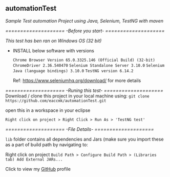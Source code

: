 ## automationTest

*_Sample Test automation Project using Java, Selenium, TestNG with maven_*

*====================  -Before you start-  ====================*

_This test has ben ran on Windows OS (32 bit)_

* INSTALL below software with versions

  `Chrome Browser Version 65.0.3325.146 (Official Build) (32-bit)`
  `ChromeDriver 2.36.540470`
  `Selenium Standalone Server 3.10.0`
  `Selenium Java (language bindings) 3.10.0`
  `TestNG version 6.14.2`
  
  
  Ref: https://www.seleniumhq.org/download/ for more details

*====================  -Runing this test-  ====================*
Download / clone this project in your local machine using:
`git clone https://github.com/eaccmk/automationTest.git`

open this in a workspace in your eclipse

`Right click on project > Right Click > Run As > 'TestNG test'`

*====================  -File Details-  ====================*

`lib` folder contains all dependencies and Jars (make sure you import these as a part of build path by navigating to:

Right click on project `Build Path > Configure Build Path > (Libraries tab) Add External JARs...`

Click to view my [GitHub](gists@eaccmk) profile


[//]: # (Refered https://dillinger.io/  for this pretty formatting)
[//]: # ([gists@eaccmk] <https://github.com/eaccmk/>)